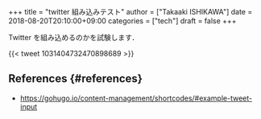 +++
title = "twitter 組み込みテスト"
author = ["Takaaki ISHIKAWA"]
date = 2018-08-20T20:10:00+09:00
categories = ["tech"]
draft = false
+++

Twitter を組み込めるのかを試験します．

{{< tweet 1031404732470898689 >}}


## References {#references}

-   <https://gohugo.io/content-management/shortcodes/#example-tweet-input>
